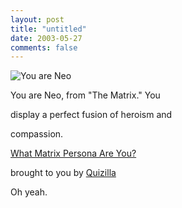 ```yaml
---
layout: post
title: "untitled"
date: 2003-05-27
comments: false
---
```

![You are Neo](http://images.quizilla.com/T/trinitykills/1052702439_esQuiz3neo.jpg)


You are Neo, from "The Matrix." You




display a perfect fusion of heroism and




compassion.




[What Matrix Persona Are You?][0]




brought to you by [Quizilla][1]




Oh yeah.



[0]: http://quizilla.com/users/trinitykills/quizzes/What%20Matrix%20Persona%20Are%20You%3F/
[1]: http://quizilla.com
